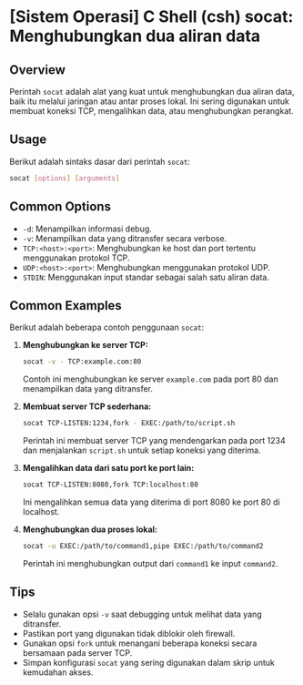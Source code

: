 # [Sistem Operasi] C Shell (csh) socat: Menghubungkan dua aliran data

## Overview
Perintah `socat` adalah alat yang kuat untuk menghubungkan dua aliran data, baik itu melalui jaringan atau antar proses lokal. Ini sering digunakan untuk membuat koneksi TCP, mengalihkan data, atau menghubungkan perangkat.

## Usage
Berikut adalah sintaks dasar dari perintah `socat`:

```bash
socat [options] [arguments]
```

## Common Options
- `-d`: Menampilkan informasi debug.
- `-v`: Menampilkan data yang ditransfer secara verbose.
- `TCP:<host>:<port>`: Menghubungkan ke host dan port tertentu menggunakan protokol TCP.
- `UDP:<host>:<port>`: Menghubungkan menggunakan protokol UDP.
- `STDIN`: Menggunakan input standar sebagai salah satu aliran data.

## Common Examples
Berikut adalah beberapa contoh penggunaan `socat`:

1. **Menghubungkan ke server TCP:**
   ```bash
   socat -v - TCP:example.com:80
   ```
   Contoh ini menghubungkan ke server `example.com` pada port 80 dan menampilkan data yang ditransfer.

2. **Membuat server TCP sederhana:**
   ```bash
   socat TCP-LISTEN:1234,fork - EXEC:/path/to/script.sh
   ```
   Perintah ini membuat server TCP yang mendengarkan pada port 1234 dan menjalankan `script.sh` untuk setiap koneksi yang diterima.

3. **Mengalihkan data dari satu port ke port lain:**
   ```bash
   socat TCP-LISTEN:8080,fork TCP:localhost:80
   ```
   Ini mengalihkan semua data yang diterima di port 8080 ke port 80 di localhost.

4. **Menghubungkan dua proses lokal:**
   ```bash
   socat -u EXEC:/path/to/command1,pipe EXEC:/path/to/command2
   ```
   Perintah ini menghubungkan output dari `command1` ke input `command2`.

## Tips
- Selalu gunakan opsi `-v` saat debugging untuk melihat data yang ditransfer.
- Pastikan port yang digunakan tidak diblokir oleh firewall.
- Gunakan opsi `fork` untuk menangani beberapa koneksi secara bersamaan pada server TCP.
- Simpan konfigurasi `socat` yang sering digunakan dalam skrip untuk kemudahan akses.